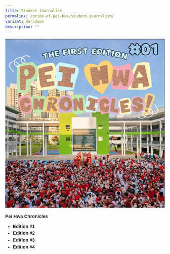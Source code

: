 ```yaml
---
title: Student Journalism
permalink: /pride-of-pei-hwa/student-journalism/
variant: markdown
description: ""
---
```

![](/images/Pride%20of%20Pei%20Hwa/PHSS_Chronicles.jpg)

<p style="font-size:14.5px; line-height:1.5;font-family:sans-serif;"><strong style="font-size:14.5px; line-height:1.5;font-family:sans-serif;">Pei Hwa Chronicles </strong></p>

<ul style="margin-top:-5px">
	<li style="font-size:14.5px; line-height:1.5; font-family:sans-serif;"><a href="https://drive.google.com/file/d/1bImComgcQYNl_Qq29Qlb6HUbwKvghxPd/view?usp=sharing" style="font-size:14.5px; line-height:1.5;font-family:sans-serif;font-weight:bold;text-decoration: none;">Edition #1</a></li>
	<li style="font-size:14.5px; line-height:1.5; font-family:sans-serif;"><a href="https://drive.google.com/file/d/1ZijcQNta9HhQSIXqZAABnj_LDVBXDUXF/view?usp=sharing" style="font-size:14.5px; line-height:1.5;font-family:sans-serif;font-weight:bold;text-decoration: none;">Edition #2</a></li>
		<li style="font-size:14.5px; line-height:1.5; font-family:sans-serif;"><a href="https://drive.google.com/file/d/1US_5uTwa6BXa28gRvd5YvjcPzHtHV5BF/view?usp=sharing" style="font-size:14.5px; line-height:1.5;font-family:sans-serif;font-weight:bold;text-decoration: none;">Edition #3</a></li>	<li style="font-size:14.5px; line-height:1.5; font-family:sans-serif;"><a href="https://drive.google.com/file/d/1y450ANnvQIqw8Wd4xkdLpE20kXZRUfOv/view?usp=sharing" style="font-size:14.5px; line-height:1.5;font-family:sans-serif;font-weight:bold;text-decoration: none;">Edition #4</a></li>
	</ul>	
	